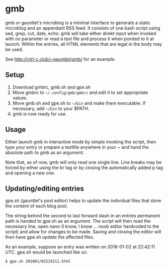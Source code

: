 # gmb
gmb or gauntlet's microblog is a minimal interface to generate a static microblog and an appendant RSS feed.
It consists of one bash script using sed, grep, cut, date, echo.
gmb will take either direkt input when invoked with no parameter or read a text file and process it when pointed to it at launch. Within the entries, all HTML elements that are legal in the body may be used.

See http://ctrl-c.club/~gauntlet/gmb/ for an example.

## Setup

1. Download gmbrc, gmb.sh and gpe.sh
2. Move gmbrc to ``~/.config/gmb/gmbrc`` and edit it to set appropriate values.
3. Move gmb.sh and gpe.sh to ``~/bin`` and make them executable. If necessary, add ``~/bin`` to your $PATH.
4. gmb is now ready for use.

## Usage

Either launch gmb in interactive mode by simple invoking the script, then type your entry or prepare a textfile anywhere in your ~ and hand the absolute path to gmb as an argument.

Note that, as of now, gmb will only read one single line. Line breaks may be forced by either using the br tag or by closing the automatically added p tag and opening a new one.

## Updating/editing entries
gpe.sh (gauntlet's post editor) helps to update the individual files that store the content of each blog post.

The string behind the second to last forward slash in an entries permanent path is handed to gpe.sh as an argument. The script will then read the necessary line, open nano (I know, I know ... noob editor hardcoded to the script) and allow for changes to be made. Saving and closing the editor will then have gpe.sh update the affected files.

As an example, suppose an entry was written on 2018-01-02 at 22:42:11 UTC. gpe.sh would be launched like so:

``$ gpe.sh 201801/02224211.html``

